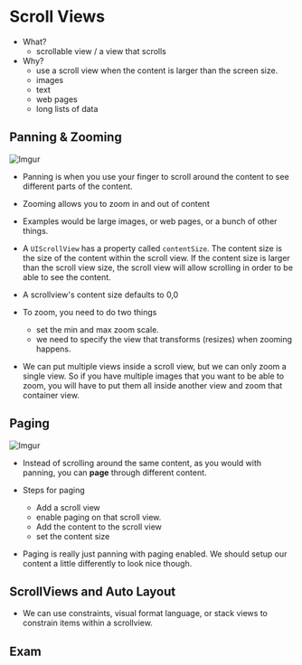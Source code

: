 # Scroll Views

* What?
  - scrollable view / a view that scrolls
* Why?
  - use a scroll view when the content is larger than the screen size.
  - images
  - text
  - web pages
  - long lists of data

## Panning & Zooming

![Imgur](http://i.imgur.com/6HoxHTc.png)

- Panning is when you use your finger to scroll around the content to see different parts of the content.
- Zooming allows you to zoom in and out of content
- Examples would be large images, or web pages, or a bunch of other things.

- A `UIScrollView` has a property called `contentSize`. The content size is the size of the content within the scroll view. If the content size is larger than the scroll view size, the scroll view will allow scrolling in order to be able to see the content. 
- A scrollview's content size defaults to 0,0

- To zoom, you need to do two things
  - set the min and max zoom scale.
  - we need to specify the view that transforms (resizes) when zooming happens.

- We can put multiple views inside a scroll view, but we can only zoom a single view. So if you have multiple images that you want to be able to zoom, you will have to put them all inside another view and zoom that container view.

## Paging

![Imgur](http://i.imgur.com/DgdVqB4.png)

- Instead of scrolling around the same content, as you would with panning, you can **page** through different content. 

- Steps for paging
  - Add a scroll view
  - enable paging on that scroll view. 
  - Add the content to the scroll view
  - set the content size

- Paging is really just panning with paging enabled. We should setup our content a little differently to look nice though.


## ScrollViews and Auto Layout

- We can use constraints, visual format language, or stack views to constrain items within a scrollview.

## Exam
